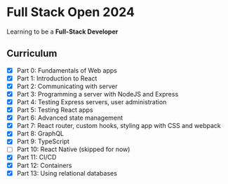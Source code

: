 # Full Stack Open 2024

Learning to be a **Full-Stack Developer**

## Curriculum

- [x] Part 0: Fundamentals of Web apps
- [x] Part 1: Introduction to React
- [x] Part 2: Communicating with server
- [x] Part 3: Programming a server with NodeJS and Express
- [x] Part 4: Testing Express servers, user administration
- [x] Part 5: Testing React apps
- [x] Part 6: Advanced state management
- [x] Part 7: React router, custom hooks, styling app with CSS and webpack
- [x] Part 8: GraphQL
- [x] Part 9: TypeScript
- [ ] Part 10: React Native (skipped for now)
- [x] Part 11: CI/CD
- [x] Part 12: Containers
- [x] Part 13: Using relational databases
